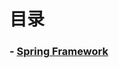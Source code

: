 # 目录
### - [Spring Framework](https://github.com/yancongcong1/study-log/tree/master/spring/spring-framework)